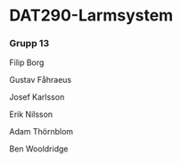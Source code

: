 # DAT290-Larmsystem

### Grupp 13
Filip Borg

Gustav Fåhraeus

Josef Karlsson

Erik Nilsson

Adam Thörnblom

Ben Wooldridge
